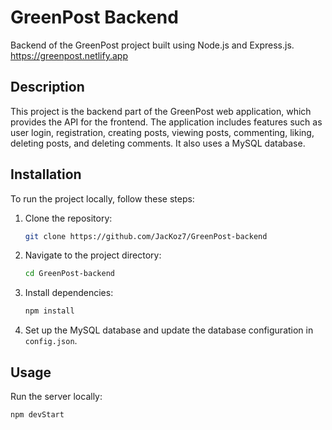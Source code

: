 # GreenPost Backend

Backend of the GreenPost project built using Node.js and Express.js.
https://greenpost.netlify.app

## Description

This project is the backend part of the GreenPost web application, which provides the API for the frontend. The application includes features such as user login, registration, creating posts, viewing posts, commenting, liking, deleting posts, and deleting comments. It also uses a MySQL database.

## Installation

To run the project locally, follow these steps:

1. Clone the repository:
    ```bash
    git clone https://github.com/JacKoz7/GreenPost-backend
    ```
2. Navigate to the project directory:
    ```bash
    cd GreenPost-backend
    ```
3. Install dependencies:
    ```bash
    npm install
    ```
4. Set up the MySQL database and update the database configuration in `config.json`.

## Usage

Run the server locally:
```bash
npm devStart